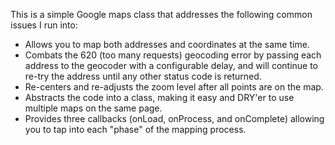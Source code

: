 This is a simple Google maps class that addresses the following common issues I run into:

- Allows you to map both addresses and coordinates at the same time.
- Combats the 620 (too many requests) geocoding error by passing each address to the geocoder with a configurable delay, and will
continue to re-try the address until any other status code is returned.
- Re-centers and re-adjusts the zoom level after all points are on the map.
- Abstracts the code into a class, making it easy and DRY'er to use multiple maps on the same page. 
- Provides three callbacks (onLoad, onProcess, and onComplete) allowing you to tap into each "phase" of the mapping process.

